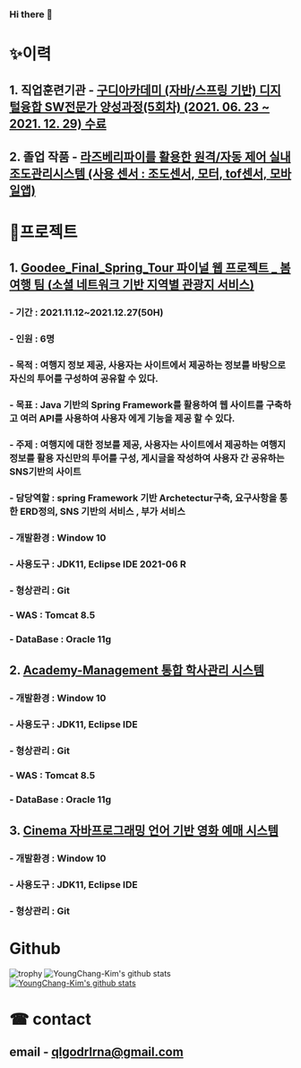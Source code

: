 ### Hi there 👋

# ✨이력
## 1. 직업훈련기관 - [구디아카데미 (자바/스프링 기반) 디지털융합 SW전문가 양성과정(5회차) (2021. 06. 23 ~ 2021. 12. 29) 수료](https://www.gdu.co.kr/process/process_010100.html?bmain=view&uid=37&mode=1) 
## 2. 졸업 작품 - [라즈베리파이를 활용한 원격/자동 제어 실내 조도관리시스템 (사용 센서 : 조도센서, 모터, tof센서, 모바일앱)](https://github.com/FancySunshine)

# 🎈프로젝트
## 1. [Goodee_Final_Spring_Tour 파이널 웹 프로젝트 _ 봄여행 팀 (소셜 네트워크 기반 지역별 관광지 서비스)](https://github.com/AllSetSimon/Goodee_Final_Spring_Tour)
### - 기간 : 2021.11.12~2021.12.27(50H)
### - 인원 : 6명
### - 목적 : 여행지 정보 제공, 사용자는 사이트에서 제공하는 정보를 바탕으로 자신의 투어를 구성하여 공유할 수 있다.
### - 목표 : Java 기반의 Spring Framework를 활용하여 웹 사이트를 구축하고 여러 API를 사용하여 사용자 에게 기능을 제공 할 수 있다.
### - 주제 : 여행지에 대한 정보를 제공, 사용자는 사이트에서 제공하는 여행지 정보를 활용 자신만의 투어를 구성, 게시글을 작성하여 사용자 간 공유하는 SNS기반의 사이트
### - 담당역할 : spring Framework 기반 Archetectur구축, 요구사항을 통한 ERD정의, SNS 기반의 서비스 , 부가 서비스
### - 개발환경 : Window 10
### - 사용도구 : JDK11, Eclipse IDE 2021-06 R
### - 형상관리 : Git
### - WAS : Tomcat 8.5
### - DataBase : Oracle 11g

## 2. [Academy-Management 통합 학사관리 시스템](https://github.com/academy-management/management)
### - 개발환경 : Window 10
### - 사용도구 : JDK11, Eclipse IDE 
### - 형상관리 : Git
### - WAS : Tomcat 8.5
### - DataBase : Oracle 11g


## 3. [Cinema 자바프로그래밍 언어 기반 영화 예매 시스템](https://github.com/cinemazz/Cinema)
### - 개발환경 : Window 10
### - 사용도구 : JDK11, Eclipse IDE 
### - 형상관리 : Git

# Github
![trophy](https://github-profile-trophy.vercel.app/?username=YoungChang-Kim)
![YoungChang-Kim's github stats](https://github-readme-stats.vercel.app/api?username=YoungChang-Kim&show_icons=true)
[![YoungChang-Kim's github stats](https://github-readme-stats.vercel.app/api/top-langs/?username=YoungChang-Kim&show_icons=true&hide_border=true&title_color=004386&icon_color=004386&layout=compact)](https://github.com/YoungChang-Kim)

# ☎ contact
## email - qlgodrlrna@gmail.com
<!--
**YoungChang-Kim/YoungChang-Kim** is a ✨ _special_ ✨ repository because its `README.md` (this file) appears on your GitHub profile.

Here are some ideas to get you started:

- 🔭 I’m currently working on ...
- 🌱 I’m currently learning ...
- 👯 I’m looking to collaborate on ...
- 🤔 I’m looking for help with ...
- 💬 Ask me about ...
- 📫 How to reach me: ...
- 😄 Pronouns: ...
- ⚡ Fun fact: ...
-->
